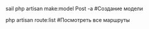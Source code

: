 sail php artisan make:model Post -a #Создание модели

php artisan route:list #Посмотреть все маршруты
